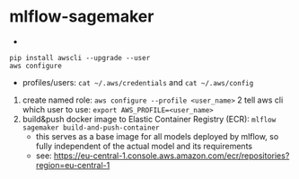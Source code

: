 # mlflow-sagemaker
* [](https://docs.databricks.com/applications/mlflow/quick-start-python.html)

```
pip install awscli --upgrade --user
aws configure
```
* profiles/users: `cat ~/.aws/credentials` and `cat ~/.aws/config`
1. create named role: `aws configure --profile <user_name>`
2 tell aws cli which user to use: `export AWS_PROFILE=<user_name>`
3. build&push docker image to Elastic Container Registry (ECR): `mlflow sagemaker build-and-push-container`
    * this serves as a base image for all models deployed by mlflow, so fully independent of the actual model and its requirements
    * see: https://eu-central-1.console.aws.amazon.com/ecr/repositories?region=eu-central-1